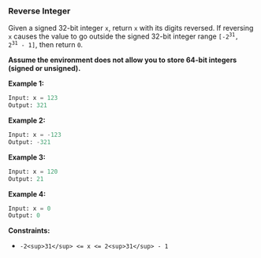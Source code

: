 ### Reverse Integer
Given a signed 32-bit integer `x`, return `x` with its digits reversed. If reversing `x` causes the value to go outside the signed 32-bit integer range <code>[-2<sup>31</sup>, 2<sup>31</sup> - 1]</code>, then return `0`.

**Assume the environment does not allow you to store 64-bit integers (signed or unsigned).**

 

**Example 1:**
```py
Input: x = 123
Output: 321
```
**Example 2:**
```py
Input: x = -123
Output: -321
```
**Example 3:**
```py
Input: x = 120
Output: 21
```
**Example 4:**
```py
Input: x = 0
Output: 0
``` 

**Constraints:**

* `-2<sup>31</sup> <= x <= 2<sup>31</sup> - 1`
